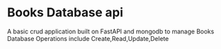 # Books Database api

A basic crud application built on FastAPI and mongodb to manage Books Database
Operations include Create,Read,Update,Delete
